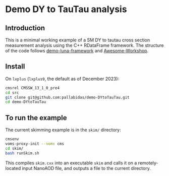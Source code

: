 # Demo DY to TauTau analysis

## Introduction

This is a minimal working example of a SM DY to tautau cross section measurement analysis using the C++ RDataFrame framework. The structure of the code follows [demo-luna-framework](https://gitlab.cern.ch/skkwan/demo-luna-framework) and [Awesome-Workshop](https://awesome-workshop.github.io/awesome-htautau-analysis/05-plot/index.html). 

## Install

On `lxplus` (`lxplus9`, the default as of December 2023): 
```bash
cmsrel CMSSW_13_1_0_pre4
cd src
git clone git@github.com:pallabidas/demo-DYtoTauTau.git
cd demo-DYtoTauTau
```

## To run the example
The current skimming example is in the `skim/` directory:
```bash
cmsenv
voms-proxy-init --voms cms 
cd skim/
bash runSkim.sh
```

This compiles `skim.cxx` into an executable `skim` and calls it on a remotely-located input NanoAOD file, and outputs a file to the current directory.
